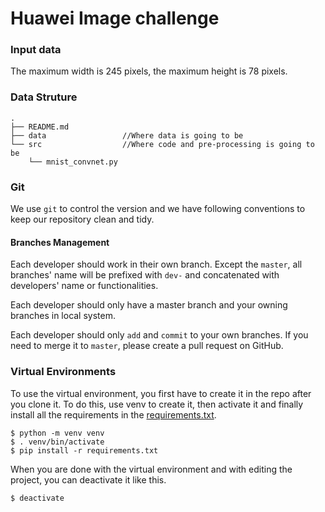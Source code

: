 # Huawei Image challenge

### Input data

The maximum width is 245 pixels, the maximum height is 78 pixels.

### Data Struture

```
.
├── README.md
├── data                 //Where data is going to be
└── src                  //Where code and pre-processing is going to be
    └── mnist_convnet.py
```

### Git

We use `git` to control the version and we have following conventions to keep our repository clean and tidy.

#### Branches Management

Each developer should work in their own branch. Except the `master`, all branches' name will be prefixed with `dev-` and concatenated with developers' name or functionalities.

Each developer should only have a master branch and your owning branches in local system.

Each developer should only `add` and `commit` to your own branches. If you need to merge it to `master`, please create a pull request on GitHub.

### Virtual Environments

To use the virtual environment, you first have to create it in the repo after you clone it. To do this, use venv to create it, then activate it and finally install all the requirements in the [requirements.txt](/requirements.txt).

``` shell
$ python -m venv venv
$ . venv/bin/activate
$ pip install -r requirements.txt
```

When you are done with the virtual environment and with editing the project, you can deactivate it like this.

``` shell
$ deactivate
```
